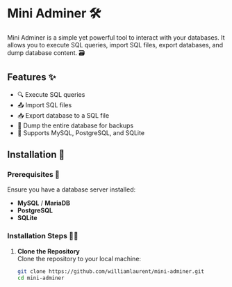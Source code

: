 # Mini Adminer 🛠️

Mini Adminer is a simple yet powerful tool to interact with your databases. It allows you to execute SQL queries, import SQL files, export databases, and dump database content. 🗃️

## Features ✨

- 🔍 Execute SQL queries
- 📤 Import SQL files
- 📥 Export database to a SQL file
- 💾 Dump the entire database for backups
- 🚀 Supports MySQL, PostgreSQL, and SQLite

## Installation 🔧

### Prerequisites 📌

Ensure you have a database server installed:

- **MySQL** / **MariaDB**
- **PostgreSQL**
- **SQLite**

### Installation Steps 🚶‍♂️

1. **Clone the Repository**  
   Clone the repository to your local machine:
   ```bash
   git clone https://github.com/williamlaurent/mini-adminer.git
   cd mini-adminer
